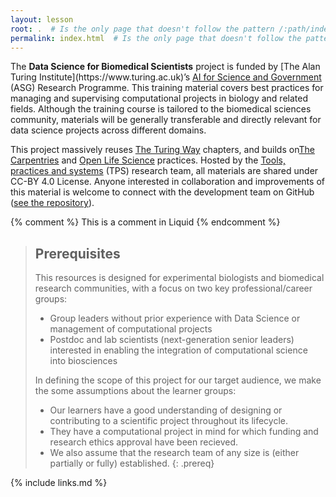 ```yaml
---
layout: lesson
root: .  # Is the only page that doesn't follow the pattern /:path/index.html
permalink: index.html  # Is the only page that doesn't follow the pattern /:path/index.html
---
```


<p>The <strong>Data Science for Biomedical Scientists</strong> project is funded by [The Alan Turing Institute](https://www.turing.ac.uk)’s <a href="https://www.turing.ac.uk/research/asg">AI for Science and Government</a> (ASG) Research Programme.
This training material covers best practices for managing and supervising computational projects in biology and related fields.
Although the training course is tailored to the biomedical sciences community, materials will be generally transferable and directly relevant for data science projects across different domains.</p>

<p>This project massively reuses <a href="https://the-turing-way.netlify.app/">The Turing Way</a> chapters, and builds on<a href="https://carpentries.org/">The Carpentries</a> and <a href="https://openlifesci.org/">Open Life Science</a> practices. Hosted by the <a href="https://www.turing.ac.uk/work-turing/tools-practices-and-systems-open-leadership-team-call-volunteering">Tools, practices and systems</a> (TPS) research team, all materials are shared under CC-BY 4.0 License. Anyone interested in collaboration and improvements of this material is welcome to connect with the development team on GitHub (<a href="https://github.com/carpentries-incubator/managing-computational-projects">see the repository</a>).</p>

{% comment %} This is a comment in Liquid {% endcomment %}

> ## Prerequisites
>
> This resources is designed for experimental biologists and biomedical research communities, with a focus on two key professional/career groups:
> * Group leaders without prior experience with Data Science or management of computational projects
> * Postdoc and lab scientists (next-generation senior leaders) interested in enabling the integration of computational science into biosciences
>
> In defining the scope of this project for our target audience, we make the some assumptions about the learner groups:
>
> * Our learners have a good understanding of designing or contributing to a scientific project throughout its lifecycle.
> * They have a computational project in mind for which funding and research ethics approval have been recieved.
> * We also assume that the research team of any size is (either partially or fully) established.
{: .prereq}

{% include links.md %}
